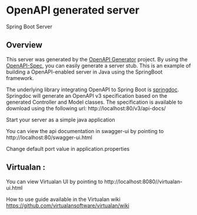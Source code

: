 # OpenAPI generated server

Spring Boot Server

## Overview
This server was generated by the [OpenAPI Generator](https://openapi-generator.tech) project.
By using the [OpenAPI-Spec](https://openapis.org), you can easily generate a server stub.
This is an example of building a OpenAPI-enabled server in Java using the SpringBoot framework.


The underlying library integrating OpenAPI to Spring Boot is [springdoc](https://springdoc.org).
Springdoc will generate an OpenAPI v3 specification based on the generated Controller and Model classes.
The specification is available to download using the following url:
http://localhost:80/v3/api-docs/

Start your server as a simple java application

You can view the api documentation in swagger-ui by pointing to
http://localhost:80/swagger-ui.html

Change default port value in application.properties

## Virtualan :

You can view Virtualan UI by pointing to
http://localhost:8080//virtualan-ui.html

How to use guide available in the Virtualan wiki
https://github.com/virtualansoftware/virtualan/wiki
